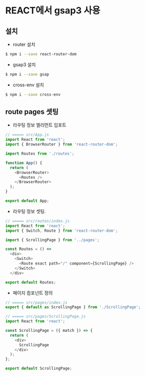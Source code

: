 # REACT에서 gsap3 사용

## 설치
* router 설치
```sh
$ npm i --save react-router-dom
```
* gsap3 설치
```sh
$ npm i --save gsap
```
* cross-env 설치
```sh
$ npm i --save cross-env
```

## route pages 셋팅
* 라우팅 정보 엘리먼트 임포트
```js
// ===== src/App.js
import React from 'react';
import { BrowserRouter } from 'react-router-dom';

import Routes from './routes';

function App() {
  return (
    <BrowserRouter>
      <Routes />
    </BrowserRouter>
  );
}

export default App;
```
* 라우팅 정보 셋팅.
```js
// ===== src/routes/index.js
import React from 'react';
import { Switch, Route } from 'react-router-dom';

import { ScrollingPage } from '../pages';

const Routes = () =>
  <div>
    <Switch>
      <Route exact path="/" component={ScrollingPage} />
    </Switch>
  </div>

export default Routes;
```
* 페이지 컴포넌트 정의
```js
// ===== src/pages/index.js
export { default as ScrollingPage } from './ScrollingPage';

// ===== src/pages/ScrollingPage.js
import React from 'react';

const ScrollingPage = ({ match }) => {
  return (
    <div>
      ScrollingPage
    </div>
  );
};

export default ScrollingPage;
```
